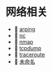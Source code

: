 # 网络相关

* 📄 [arping](siyuan://blocks/20231110105237-uu8u1pl)
* 📄 [nc](siyuan://blocks/20240314200041-l7hgq6t)
* 📄 [nmap](siyuan://blocks/20231211132704-dpjrmq8)
* 📄 [tcpdump](siyuan://blocks/20231214163310-dut0ld3)
* 📄 [traceroute](siyuan://blocks/20231110105237-ej1qj6t)
* 📄 [未命名](siyuan://blocks/20240422112420-bejy0xz)

‍

‍
